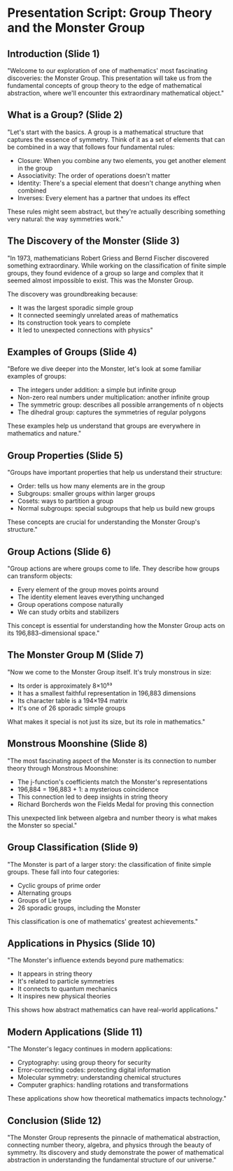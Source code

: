 # Presentation Script: Group Theory and the Monster Group

## Introduction (Slide 1)
"Welcome to our exploration of one of mathematics' most fascinating discoveries: the Monster Group. This presentation will take us from the fundamental concepts of group theory to the edge of mathematical abstraction, where we'll encounter this extraordinary mathematical object."

## What is a Group? (Slide 2)
"Let's start with the basics. A group is a mathematical structure that captures the essence of symmetry. Think of it as a set of elements that can be combined in a way that follows four fundamental rules:
- Closure: When you combine any two elements, you get another element in the group
- Associativity: The order of operations doesn't matter
- Identity: There's a special element that doesn't change anything when combined
- Inverses: Every element has a partner that undoes its effect

These rules might seem abstract, but they're actually describing something very natural: the way symmetries work."

## The Discovery of the Monster (Slide 3)
"In 1973, mathematicians Robert Griess and Bernd Fischer discovered something extraordinary. While working on the classification of finite simple groups, they found evidence of a group so large and complex that it seemed almost impossible to exist. This was the Monster Group.

The discovery was groundbreaking because:
- It was the largest sporadic simple group
- It connected seemingly unrelated areas of mathematics
- Its construction took years to complete
- It led to unexpected connections with physics"

## Examples of Groups (Slide 4)
"Before we dive deeper into the Monster, let's look at some familiar examples of groups:
- The integers under addition: a simple but infinite group
- Non-zero real numbers under multiplication: another infinite group
- The symmetric group: describes all possible arrangements of n objects
- The dihedral group: captures the symmetries of regular polygons

These examples help us understand that groups are everywhere in mathematics and nature."

## Group Properties (Slide 5)
"Groups have important properties that help us understand their structure:
- Order: tells us how many elements are in the group
- Subgroups: smaller groups within larger groups
- Cosets: ways to partition a group
- Normal subgroups: special subgroups that help us build new groups

These concepts are crucial for understanding the Monster Group's structure."

## Group Actions (Slide 6)
"Group actions are where groups come to life. They describe how groups can transform objects:
- Every element of the group moves points around
- The identity element leaves everything unchanged
- Group operations compose naturally
- We can study orbits and stabilizers

This concept is essential for understanding how the Monster Group acts on its 196,883-dimensional space."

## The Monster Group M (Slide 7)
"Now we come to the Monster Group itself. It's truly monstrous in size:
- Its order is approximately 8×10⁵³
- It has a smallest faithful representation in 196,883 dimensions
- Its character table is a 194×194 matrix
- It's one of 26 sporadic simple groups

What makes it special is not just its size, but its role in mathematics."

## Monstrous Moonshine (Slide 8)
"The most fascinating aspect of the Monster is its connection to number theory through Monstrous Moonshine:
- The j-function's coefficients match the Monster's representations
- 196,884 = 196,883 + 1: a mysterious coincidence
- This connection led to deep insights in string theory
- Richard Borcherds won the Fields Medal for proving this connection

This unexpected link between algebra and number theory is what makes the Monster so special."

## Group Classification (Slide 9)
"The Monster is part of a larger story: the classification of finite simple groups. These fall into four categories:
- Cyclic groups of prime order
- Alternating groups
- Groups of Lie type
- 26 sporadic groups, including the Monster

This classification is one of mathematics' greatest achievements."

## Applications in Physics (Slide 10)
"The Monster's influence extends beyond pure mathematics:
- It appears in string theory
- It's related to particle symmetries
- It connects to quantum mechanics
- It inspires new physical theories

This shows how abstract mathematics can have real-world applications."

## Modern Applications (Slide 11)
"The Monster's legacy continues in modern applications:
- Cryptography: using group theory for security
- Error-correcting codes: protecting digital information
- Molecular symmetry: understanding chemical structures
- Computer graphics: handling rotations and transformations

These applications show how theoretical mathematics impacts technology."

## Conclusion (Slide 12)
"The Monster Group represents the pinnacle of mathematical abstraction, connecting number theory, algebra, and physics through the beauty of symmetry. Its discovery and study demonstrate the power of mathematical abstraction in understanding the fundamental structure of our universe."
